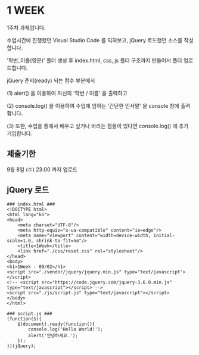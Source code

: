 # 1 WEEK

1주차 과제입니다.

수업시간에 진행했던 Visual Studio Code 를 익혀보고, jQuery 로드했던 소스를 작성합니다.

'학번_이름(영문)' 폴더 생성 후 index.html, css, js 폴더 구조까지 만들어서 폴더 업로드합니다.

jQuery 준비(ready) 되는 함수 부분에서

(1) alert() 을 이용하여 자신의 '학번 / 이름' 을 출력하고

(2) console.log() 을 이용하여 수업에 임하는 '간단한 인사말' 을 console 창에 출력합니다.

(3) 또한, 수업을 통에서 배우고 싶거나 바라는 점들이 있다면 console.log() 에 추가 기입합니다.

## 제출기한

9월 8일 (수) 23:00 까지 업로드

## jQuery 로드


```
### index.html ###
<!DOCTYPE html>
<html lang="ko">
<head>
    <meta charset="UTF-8"/>
    <meta http-equiv="x-ua-compatible" content="ie=edge"/>
    <meta name="viewport" content="width=device-width, initial-scale=1.0, shrink-to-fit=no"/>
    <title>1Week</title>
    <link href="./css/reset.css" rel="stylesheet"/>
</head>
<body>
<h1>1Week - 09/02</h1>
<script src="./vendor/jquery/jquery.min.js" type="text/javascript"></script>
<!-- <script src="https://code.jquery.com/jquery-3.6.0.min.js" type="text/javascript"></script> -->
<script src="./js/script.js" type="text/javascript"></script>
</body>
</html>
```
```
### script.js ###
(function($){
    $(document).ready(function(){
        console.log('Hello World!');
        alert('안녕하세요.');
    });
})(jQuery);
```